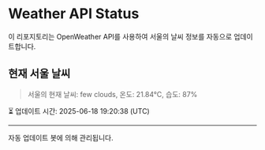 
# Weather API Status

이 리포지토리는 OpenWeather API를 사용하여 서울의 날씨 정보를 자동으로 업데이트합니다.

## 현재 서울 날씨
> 서울의 현재 날씨: few clouds, 온도: 21.84°C, 습도: 87%

⏳ 업데이트 시간: 2025-06-18 19:20:38 (UTC)

---
자동 업데이트 봇에 의해 관리됩니다.
